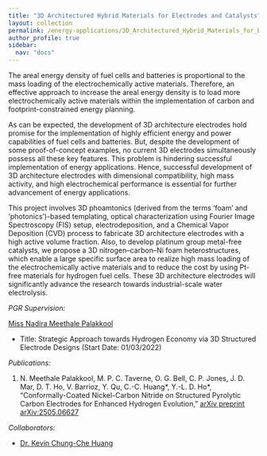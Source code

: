 ```yaml
---
title: "3D Architectured Hybrid Materials for Electrodes and Catalysts"
layout: collection
permalink: /energy-applications/3D_Architectured_Hybrid_Materials_for_Electrodes_and_Catalysts/
author_profile: true
sidebar:
  nav: "docs"
---
```


<!-- **{{page.title}}** -->

<!-- **Hydrogen fuel cells** -->
The areal energy density of fuel cells and batteries is proportional to the mass loading of the electrochemically active materials. Therefore, an effective approach to increase the areal energy density is to load more electrochemically active materials within the implementation of carbon and footprint-constrained energy planning. 

As can be expected, the development of 3D architecture electrodes hold promise for the implementation of highly efficient energy and power capabilities of fuel cells and batteries. But, despite the development of some proof-of-concept examples, no current 3D electrodes simultaneously possess all these key features. This problem is hindering successful implementation of energy applications. Hence, successful development of 3D architecture electrodes with dimensional compatibility, high mass activity, and high electrochemical performance is essential for further advancement of energy applications.

This project involves 3D phoamtonics (derived from the terms ‘foam’ and ‘photonics’)-based templating, optical characterization using Fourier Image Spectroscopy (FIS) setup, electrodeposition, and a Chemical Vapor Deposition (CVD) process to fabricate 3D architecture electrodes with a high active volume fraction. Also, to develop platinum group metal-free catalysts, we propose a 3D nitrogen–carbon–Ni foam heterostructures, which enable a large specific surface area to realize high mass loading of the electrochemically active materials and to reduce the cost by using Pt-free materials for hydrogen fuel cells. These 3D architecture electrodes will significantly advance the research towards industrial-scale water electrolysis.


*PGR Supervision:*

[Miss Nadira Meethale Palakkool](https://www.linkedin.com/in/nadira-hameed94/) 
* Title: Strategic Approach towards Hydrogen Economy via 3D Structured Electrode Designs (Start Date: 01/03/2022)

*Publications:*
1. N. Meethale Palakkool, M. P. C. Taverne, O. G. Bell, C. P. Jones, J. D. Mar, D. T. Ho, V. Barrioz, Y. Qu, C.-C. Huang*, Y.-L. D. Ho*, “Conformally-Coated Nickel-Carbon Nitride on Structured Pyrolytic Carbon Electrodes for Enhanced Hydrogen Evolution,” [arXiv preprint arXiv:2505.06627](https://arxiv.org/abs/2505.06627)
   
*Collaborators:*
* [Dr. Kevin Chung-Che Huang](https://www.southampton.ac.uk/people/5x2czv/doctor-kevin-chung-che-huang)

